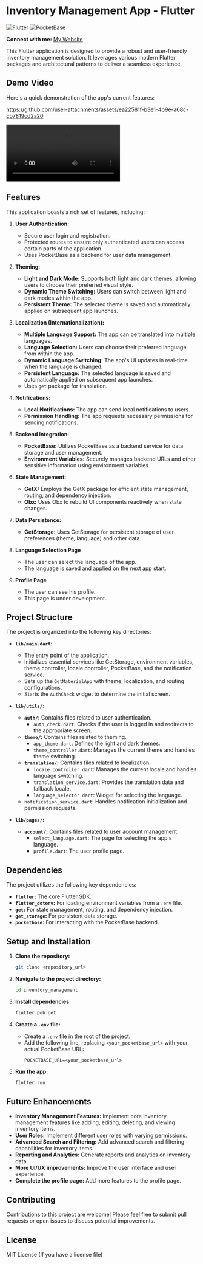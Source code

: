 # Inventory Management App - Flutter
[![Flutter](https://img.shields.io/badge/Flutter-02569B?style=for-the-badge&logo=flutter&logoColor=white)](https://flutter.dev/)
[![PocketBase](https://img.shields.io/badge/PocketBase-333333?style=for-the-badge&logo=pocketbase&logoColor=white)](https://pocketbase.io/)

**Connect with me:** [My Website](https://rishavwiki.netlify.app/)

This Flutter application is designed to provide a robust and user-friendly inventory management solution. It leverages various modern Flutter packages and architectural patterns to deliver a seamless experience.

## Demo Video

Here's a quick demonstration of the app's current features:


https://github.com/user-attachments/assets/ea22581f-b3e1-4b9e-a68c-cb7819cd2a20



![video](assets/screen-20250322-054823.mp4)

## Features

This application boasts a rich set of features, including:

1.  **User Authentication:**
    *   Secure user login and registration.
    *   Protected routes to ensure only authenticated users can access certain parts of the application.
    *   Uses PocketBase as a backend for user data management.

2.  **Theming:**
    *   **Light and Dark Mode:** Supports both light and dark themes, allowing users to choose their preferred visual style.
    *   **Dynamic Theme Switching:** Users can switch between light and dark modes within the app.
    *   **Persistent Theme:** The selected theme is saved and automatically applied on subsequent app launches.

3.  **Localization (Internationalization):**
    *   **Multiple Language Support:** The app can be translated into multiple languages.
    *   **Language Selection:** Users can choose their preferred language from within the app.
    *   **Dynamic Language Switching:** The app's UI updates in real-time when the language is changed.
    *   **Persistent Language:** The selected language is saved and automatically applied on subsequent app launches.
    *   Uses `get` package for translation.

4.  **Notifications:**
    *   **Local Notifications:** The app can send local notifications to users.
    *   **Permission Handling:** The app requests necessary permissions for sending notifications.

5.  **Backend Integration:**
    *   **PocketBase:** Utilizes PocketBase as a backend service for data storage and user management.
    *   **Environment Variables:** Securely manages backend URLs and other sensitive information using environment variables.

6.  **State Management:**
    *   **GetX:** Employs the GetX package for efficient state management, routing, and dependency injection.
    *   **Obx:** Uses Obx to rebuild UI components reactively when state changes.

7.  **Data Persistence:**
    *   **GetStorage:** Uses GetStorage for persistent storage of user preferences (theme, language) and other data.

8. **Language Selection Page**
    * The user can select the language of the app.
    * The language is saved and applied on the next app start.

9. **Profile Page**
    * The user can see his profile.
    * This page is under development.

## Project Structure

The project is organized into the following key directories:

*   **`lib/main.dart`:**
    *   The entry point of the application.
    *   Initializes essential services like GetStorage, environment variables, theme controller, locale controller, PocketBase, and the notification service.
    *   Sets up the `GetMaterialApp` with theme, localization, and routing configurations.
    *   Starts the `AuthCheck` widget to determine the initial screen.

*   **`lib/utils/`:**
    *   **`auth/`:** Contains files related to user authentication.
        *   `auth_check.dart`: Checks if the user is logged in and redirects to the appropriate screen.
    *   **`theme/`:** Contains files related to theming.
        *   `app_theme.dart`: Defines the light and dark themes.
        *   `theme_controller.dart`: Manages the current theme and handles theme switching.
    *   **`translation/`:** Contains files related to localization.
        *   `locale_controller.dart`: Manages the current locale and handles language switching.
        *   `translation_service.dart`: Provides the translation data and fallback locale.
        * `language_selector.dart`: Widget for selecting the language.
    *   `notification_service.dart`: Handles notification initialization and permission requests.

*   **`lib/pages/`:**
    *   **`account/`:** Contains files related to user account management.
        *   `select_language.dart`: The page for selecting the app's language.
        * `profile.dart`: The user profile page.

## Dependencies

The project utilizes the following key dependencies:

*   **`flutter`:** The core Flutter SDK.
*   **`flutter_dotenv`:** For loading environment variables from a `.env` file.
*   **`get`:** For state management, routing, and dependency injection.
*   **`get_storage`:** For persistent data storage.
*   **`pocketbase`:** For interacting with the PocketBase backend.

## Setup and Installation

1.  **Clone the repository:**
    ```bash
    git clone <repository_url>
    ```

2.  **Navigate to the project directory:**
    ```bash
    cd inventory_management
    ```

3.  **Install dependencies:**
    ```bash
    flutter pub get
    ```

4.  **Create a `.env` file:**
    *   Create a `.env` file in the root of the project.
    *   Add the following line, replacing `<your_pocketbase_url>` with your actual PocketBase URL:
        ```
        POCKETBASE_URL=<your_pocketbase_url>
        ```

5.  **Run the app:**
    ```bash
    flutter run
    ```

## Future Enhancements

*   **Inventory Management Features:** Implement core inventory management features like adding, editing, deleting, and viewing inventory items.
*   **User Roles:** Implement different user roles with varying permissions.
*   **Advanced Search and Filtering:** Add advanced search and filtering capabilities for inventory items.
*   **Reporting and Analytics:** Generate reports and analytics on inventory data.
*   **More UI/UX improvements:** Improve the user interface and user experience.
* **Complete the profile page:** Add more features to the profile page.

## Contributing

Contributions to this project are welcome! Please feel free to submit pull requests or open issues to discuss potential improvements.

## License

MIT License (If you have a license file)
